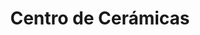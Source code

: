 ---
title: "Centro de Cerámicas"
url: /san-pedro-sula/centro-de-ceramicas-bulevar-del-norte/
shop: baldosas
---